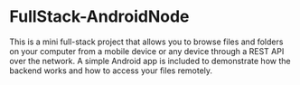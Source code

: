 # FullStack-AndroidNode
This is a mini full-stack project that allows you to browse files and folders on your computer from a mobile device or any device through a REST API over the network. A simple Android app is included to demonstrate how the backend works and how to access your files remotely.
